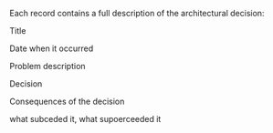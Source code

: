 Each record contains a full description of the architectural decision:

Title

Date when it occurred

Problem description

Decision

Consequences of the decision

what subceded it, what supoerceeded it